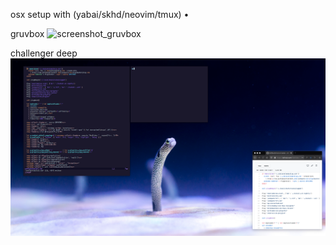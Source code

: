 osx setup with (yabai/skhd/neovim/tmux) •


gruvbox
![screenshot_gruvbox](docs/gruvbox.png)

challenger deep
![screenshot_challenger_deep](docs/challenger_deep.png)
